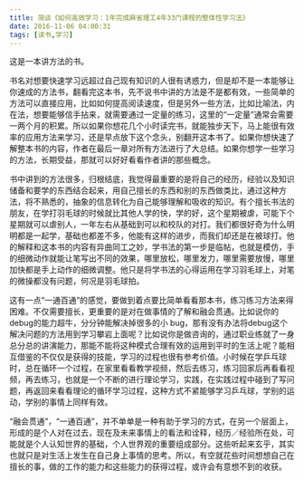 ```yaml
---
title: 简谈《如何高效学习：1年完成麻省理工4年33门课程的整体性学习法》
date: 2016-11-06 04:00:31
tags: [读书,学习]
---
```

这是一本讲方法的书。

书名对想要快速学习远超过自己现有知识的人很有诱惑力，但是却不是一本能够让你速成的方法书，翻看完这本书，先不说书中讲的方法是不是都有效，一些简单的方法可以直接应用，比如如何提高阅读速度，但是另外一些方法，比如比喻法，内在法，想要能够信手拈来，就需要通过一定量的练习，这里的“一定量”通常会需要一两个月的积累。所以如果你想花几个小时读完书，就能独步天下，马上能很有效率的应用方法来学习，还是早点放下这个念头，别翻开这本书了。如果你想快速了解整本书的内容，作者在最后一章对所有方法进行了大总结。如果你想学一些学习的方法，长期受益，那就可以好好看看作者讲的那些概念。

书中讲到的方法很多，归根结底，我觉得最重要的是将自己的经历，经验以及知识储备和要学的东西结合起来，用自己擅长的东西和别的东西做类比，通过这种方法，将不熟悉的，抽象的信息转化为自己能够理解和吸收的知识。有个擅长书法的朋友，在学打羽毛球的时候就比其他人学的快，学的好，这个星期被虐，可能下个星期就可以虐别人，一年左右从基础到可以和校队的对打。我们都很好奇为什么明明都是一起学，基础也都差不多，他能有这样的进步，而我们却还是在被球打。他的解释和这本书的内容有异曲同工之妙，学书法的第一步是临帖，也就是模仿，手的细微动作就能让笔写出不同的效果，哪里放松，哪里发力，哪里需要放慢，哪里加快都是手上动作的细微调整。他只是将学书法的心得运用在学习羽毛球上，对笔的微操都没有问题，何况是羽毛球拍。

这有一点“一通百通”的感觉，要做到着点要比简单看看那本书，练习练习方法来得困难。不仅需要擅长，更重要的是对在做事情的了解和融会贯通。比如说你的debug的能力超牛，分分钟能解决掉很多的小 bug，那有没有办法将debug这个解决问题的方法用到学习攀岩上面呢？比如说你是做咨询的，通过职业练就了一身总分总的讲演能力，那能不能将这种模式合理有效的运用到平时的生活上呢？能相互借鉴的不仅仅是获得的技能，学习的过程也很有参考价值。小时候在学乒乓球时，总在循环一个过程，在家里看看教学视频，然后去练习，练习回家后再看看视频，再去练习，也就是一个不断的进行理论学习，实践，在实践过程中碰到了写问题，再返回来看看理论的循环学习过程，这种方式不紧能够学习乒乓球，学别的运动，学别的事情上同样有效。

“融会贯通”，“一通百通”，并不单单是一种有助于学习的方式，在另一个层面上，形成的是个人对在过去，现在及未来事情上的看法和诠释，经历／经验所在处，可能就是个人认知世界的基础，个人世界观的重要组成部分。这些听起来玄乎，其实也就只是对生活上发生在自己身上事情的思考。所以，有空就花些时间想想自己在擅长的事，做的工作的能力和这些能力的获得过程，或许会有意想不到的收获。